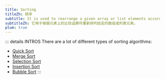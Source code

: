 ```yaml
---
title: Sorting
titleZh: 排序
subtitle: It is used to rearrange a given array or list elements according to a comparison operator on the elements.
subtitleZh: 它用于根据元素上的比较运算符重新排列给定的数组或列表元素。
plum: true
---
```


<SubNav module="algorithms" />

::: details INTROS
There are a lot of different types of sorting algorithms:

* [Quick Sort](/design/quick-sort)
* [Merge Sort](/design/merge-sort)
* [Selection Sort](/design/slection-sort)
* [Insertion Sort](/design/insertion-sort)
* [Bubble Sort](/design/bubble-sort)
:::

<ListQuestions module="algorithms" tag="sorting" />

